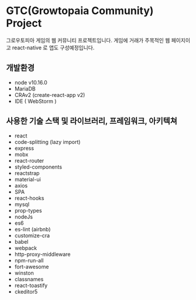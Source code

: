 # GTC(Growtopaia Community) Project
그로우토피아 게임의 웹 커뮤니티 프로젝트입니다.
게임에 거래가 주목적인 웹 페이지이고 react-native 로 앱도 구성예정입니다.

## 개발환경

- node v10.16.0
- MariaDB
- CRAv2 (create-react-app v2)
- IDE ( WebStorm )
 
## 사용한 기술 스택 및 라이브러리, 프레임워크, 아키텍쳐

- react
- code-splitting (lazy import)
- express
- mobx
- react-router
- styled-components
- reactstrap
- material-ui
- axios
- SPA
- react-hooks
- mysql
- prop-types
- nodeJs
- es6
- es-lint (airbnb)
- customize-cra
- babel
- webpack
- http-proxy-middleware
- npm-run-all
- fort-awesome
- winston
- classnames
- react-toastify
- ckeditor5
